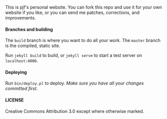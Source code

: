 This is pjf's personal website. You can fork this repo and use it
for your own website if you like, or you can send me patches,
corrections, and improvements.

#### Branches and building

The `build` branch is where you want to do all your work. The
`master` branch is the compiled, static site.

Run `jekyll build` to build, or `jekyll serve` to start a test
server on `localhost:4000`.

#### Deploying

Run `bin/deploy.pl` to deploy. *Make sure you have all your changes
committed first*.

#### LICENSE

Creative Commons Attribution 3.0 except where otherwise marked.
